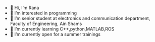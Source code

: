 - 👋 Hi, I’m Rana
- 👀 I’m interested in programming  
- 🏫 I’m senior student at electronics and communication department, Faculty of Engineering, Ain Shams
- 🌱 I’m currently learning C++,python,MATLAB,ROS 
- 💞️ I’m currently open for a summer trainings


<!---
RanaMagdy20/RanaMagdy20 is a ✨ special ✨ repository because its `README.md` (this file) appears on your GitHub profile.
You can click the Preview link to take a look at your changes.
--->
